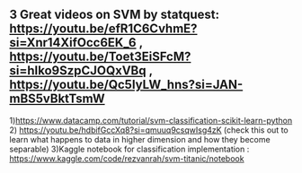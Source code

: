 ## 3 Great videos on SVM by statquest: https://youtu.be/efR1C6CvhmE?si=Xnr14XifOcc6EK_6  ,  https://youtu.be/Toet3EiSFcM?si=hIko9SzpCJOQxVBq , https://youtu.be/Qc5IyLW_hns?si=JAN-mBS5vBktTsmW

1)https://www.datacamp.com/tutorial/svm-classification-scikit-learn-python
2) https://youtu.be/hdbifGccXq8?si=qmuuq9csqwIsg4zK (check this out to learn what happens to data in higher dimension and how they become separable)
3)Kaggle notebook for classification implementation : https://www.kaggle.com/code/rezvanrah/svm-titanic/notebook
